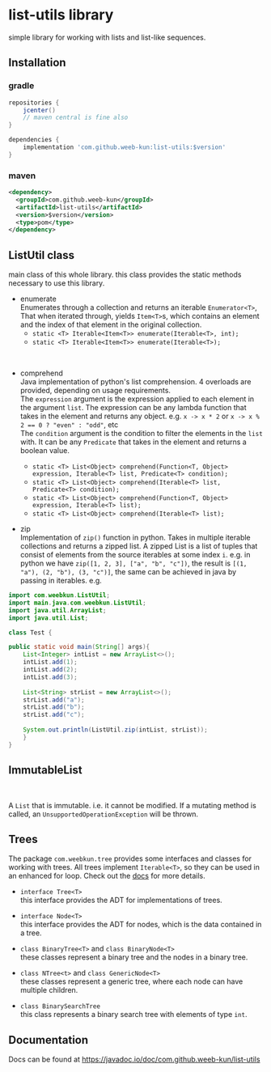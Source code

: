 # list-utils library
simple library for working with lists and list-like sequences.

## Installation
### gradle

```groovy
repositories {
    jcenter()
    // maven central is fine also
}

dependencies {
    implementation 'com.github.weeb-kun:list-utils:$version'
}
```

### maven

```xml
<dependency>
  <groupId>com.github.weeb-kun</groupId>
  <artifactId>list-utils</artifactId>
  <version>$version</version>
  <type>pom</type>
</dependency>
```

## ListUtil class
main class of this whole library.
this class provides the static methods necessary to use this library.

- enumerate<br>
Enumerates through a collection and returns an iterable `Enumerator<T>`,
That when iterated through, yields `Item<T>`s, which contains an element and the index of that element in the original collection.
    - `static <T> Iterable<Item<T>> enumerate(Iterable<T>, int);`
    - `static <T> Iterable<Item<T>> enumerate(Iterable<T>);`

<br>

- comprehend<br>
Java implementation of python's list comprehension.
4 overloads are provided, depending on usage requirements.<br>
The `expression` argument is the expression applied to each element in the argument `list`.
The expression can be any lambda function that takes in the element and returns any object.
e.g. `x -> x * 2` or `x -> x % 2 == 0 ? "even" : "odd"`, etc<br>
The `condition` argument is the condition to filter the elements in the `list` with.
It can be any `Predicate` that takes in the element and returns a boolean value.
    - `static <T> List<Object> comprehend(Function<T, Object> expression, Iterable<T> list, Predicate<T> condition);`
    - `static <T> List<Object> comprehend(Iterable<T> list, Predicate<T> condition);`
    - `static <T> List<Object> comprehend(Function<T, Object> expression, Iterable<T> list);`
    - `static <T> List<Object> comprehend(Iterable<T> list);`

- zip<br>
Implementation of `zip()` function in python.
Takes in multiple iterable collections and returns a zipped list.
A zipped List is a list of tuples that consist of elements from the source iterables at some index `i`.
e.g. in python we have `zip([1, 2, 3], ["a", "b", "c"])`, the result is `[(1, "a"), (2, "b"), (3, "c")]`,
the same can be achieved in java by passing in iterables.
e.g.

```java
import com.weebkun.ListUtil;
import main.java.com.weebkun.ListUtil;
import java.util.ArrayList;
import java.util.List;

class Test {

public static void main(String[] args){
    List<Integer> intList = new ArrayList<>();
    intList.add(1);
    intList.add(2);
    intList.add(3);
    
    List<String> strList = new ArrayList<>();
    strList.add("a");
    strList.add("b");
    strList.add("c");
    
    System.out.println(ListUtil.zip(intList, strList));
    }
}
```

## ImmutableList
<br>

A `List` that is immutable. i.e. it cannot be modified.
If a mutating method is called, an `UnsupportedOperationException` will be thrown.
<br>

## Trees

The package `com.weebkun.tree` provides some interfaces and classes for working with trees.
All trees implement `Iterable<T>`, so they can be used in an enhanced for loop.
Check out the [docs](https://javadoc.io/doc/com.github.weeb-kun/list-utils/latest/com/weebkun/tree/package-summary.html) for more details.

- `interface Tree<T>`<br>
this interface provides the ADT for implementations of trees.

- `interface Node<T>`<br>
this interface provides the ADT for nodes,
which is the data contained in a tree.

- `class BinaryTree<T>` and `class BinaryNode<T>`<br>
these classes represent a binary tree and the nodes in a binary tree.

- `class NTree<t>` and `class GenericNode<T>`<br>
these classes represent a generic tree, where each node can have multiple children.

- `class BinarySearchTree`<br>
this class represents a binary search tree with elements of type `int`.

## Documentation
Docs can be found at https://javadoc.io/doc/com.github.weeb-kun/list-utils
